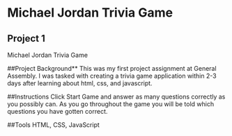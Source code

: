 # Michael Jordan Trivia Game
## Project 1
Michael Jordan Trivia Game

##Project Background**
This was my first project assignment at General Assembly. I was tasked with creating a trivia game application within 2-3 days after learning about html, css, and javascript.

##Instructions
Click Start Game and answer as many questions correctly as you possibly can. As you go throughout the game you will be told which questions you have gotten correct.

##Tools
HTML, CSS, JavaScript
